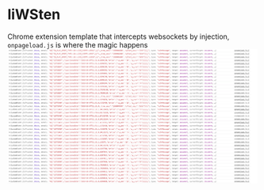 # liWSten
 Chrome extension template that intercepts websockets by injection,  ```onpageload.js``` is where the magic happens
![alt text](https://github.com/hrt/liWSten/blob/master/preview.png)
